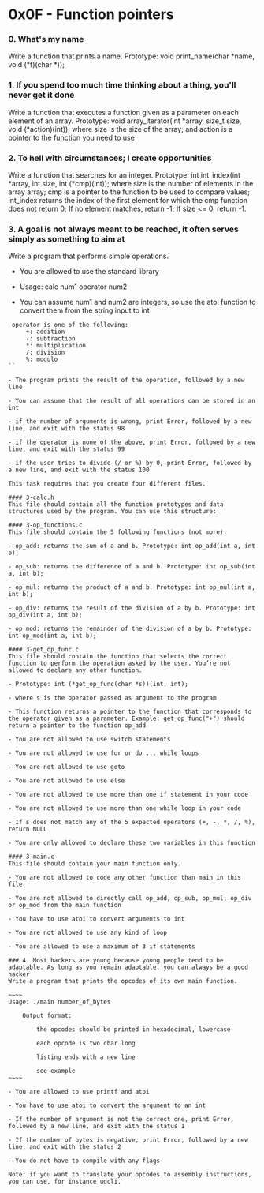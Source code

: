 # 0x0F - Function pointers
### 0. What's my name
Write a function that prints a name. Prototype: void print_name(char *name, void (*f)(char *));
### 1. If you spend too much time thinking about a thing, you'll never get it done
Write a function that executes a function given as a parameter on each element of an array. Prototype: void array_iterator(int *array, size_t size, void (*action)(int)); where size is the size of the array; and action is a pointer to the function you need to use
### 2. To hell with circumstances; I create opportunities
Write a function that searches for an integer. Prototype: int int_index(int *array, int size, int (*cmp)(int)); where size is the number of elements in the array array; cmp is a pointer to the function to be used to compare values; int_index returns the index of the first element for which the cmp function does not return 0; If no element matches, return -1; If size <= 0, return -1.
### 3. A goal is not always meant to be reached, it often serves simply as something to aim at
Write a program that performs simple operations.

- You are allowed to use the standard library

- Usage: calc num1 operator num2

- You can assume num1 and num2 are integers, so use the atoi function to convert them from the string input to int

```
 operator is one of the following:
 	 +: addition
	 -: subtraction
	 *: multiplication
	 /: division
 	 %: modulo
``

- The program prints the result of the operation, followed by a new line

- You can assume that the result of all operations can be stored in an int

- if the number of arguments is wrong, print Error, followed by a new line, and exit with the status 98

- if the operator is none of the above, print Error, followed by a new line, and exit with the status 99

- if the user tries to divide (/ or %) by 0, print Error, followed by a new line, and exit with the status 100

This task requires that you create four different files.

#### 3-calc.h
This file should contain all the function prototypes and data structures used by the program. You can use this structure:

#### 3-op_functions.c
This file should contain the 5 following functions (not more):

- op_add: returns the sum of a and b. Prototype: int op_add(int a, int b);

- op_sub: returns the difference of a and b. Prototype: int op_sub(int a, int b);

- op_mul: returns the product of a and b. Prototype: int op_mul(int a, int b);

- op_div: returns the result of the division of a by b. Prototype: int op_div(int a, int b);

- op_mod: returns the remainder of the division of a by b. Prototype: int op_mod(int a, int b);

#### 3-get_op_func.c
This file should contain the function that selects the correct function to perform the operation asked by the user. You’re not allowed to declare any other function.

- Prototype: int (*get_op_func(char *s))(int, int);

- where s is the operator passed as argument to the program

- This function returns a pointer to the function that corresponds to the operator given as a parameter. Example: get_op_func("+") should return a pointer to the function op_add

- You are not allowed to use switch statements

- You are not allowed to use for or do ... while loops

- You are not allowed to use goto

- You are not allowed to use else

- You are not allowed to use more than one if statement in your code

- You are not allowed to use more than one while loop in your code

- If s does not match any of the 5 expected operators (+, -, *, /, %), return NULL

- You are only allowed to declare these two variables in this function

#### 3-main.c
This file should contain your main function only.

- You are not allowed to code any other function than main in this file

- You are not allowed to directly call op_add, op_sub, op_mul, op_div or op_mod from the main function

- You have to use atoi to convert arguments to int

- You are not allowed to use any kind of loop

- You are allowed to use a maximum of 3 if statements

### 4. Most hackers are young because young people tend to be adaptable. As long as you remain adaptable, you can always be a good hacker
Write a program that prints the opcodes of its own main function.

~~~~
Usage: ./main number_of_bytes

    Output format:

        the opcodes should be printed in hexadecimal, lowercase

        each opcode is two char long

        listing ends with a new line

        see example
~~~~

- You are allowed to use printf and atoi

- You have to use atoi to convert the argument to an int

- If the number of argument is not the correct one, print Error, followed by a new line, and exit with the status 1

- If the number of bytes is negative, print Error, followed by a new line, and exit with the status 2

- You do not have to compile with any flags

Note: if you want to translate your opcodes to assembly instructions, you can use, for instance udcli.
